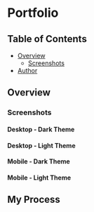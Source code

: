 # Portfolio

## Table of Contents

- [Overview](#overview)
  - [Screenshots](#screenshots)
- [Author](#author)

## Overview

### Screenshots

#### Desktop - Dark Theme


#### Desktop - Light Theme


#### Mobile - Dark Theme


#### Mobile - Light Theme


## My Process
